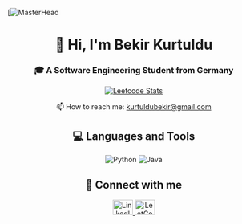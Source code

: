 [![MasterHead](https://www.vdh.virginia.gov/content/uploads/sites/3/2021/10/DIIS-Technology-Image.jpg)


<h1 align="center">👋 Hi, I'm Bekir Kurtuldu</h1>
<h3 align="center">🎓 A Software Engineering Student from Germany </h3>

<p align="center">
  <a href="https://leetcode.com/BekirKurtuldu/" target="_blank">
    <img src="https://leetcard.jacoblin.cool/BekirKurtuldu?theme=unicorn" alt="Leetcode Stats">
  </a>
</p>

<p align="center">
  📫 How to reach me: <a href="mailto:kurtuldubekir@gmail.com">kurtuldubekir@gmail.com</a>
</p>

<h2 align="center">💻 Languages and Tools</h2>
<p align="center">
  <img src="https://img.shields.io/badge/python-3670A0?style=for-the-badge&logo=python&logoColor=ffdd54" alt="Python">

  <img src="https://img.shields.io/badge/java-%23ED8B00.svg?style=for-the-badge&logo=java&logoColor=white" alt="Java">
</p>

<h2 align="center">🔗 Connect with me</h2>
<p align="center">
  <a href="https://linkedin.com/in/bekir-kurtuldu-6b959b1a6/" target="_blank">
    <img src="https://raw.githubusercontent.com/rahuldkjain/github-profile-readme-generator/master/src/images/icons/Social/linked-in-alt.svg" alt="LinkedIn" height="30" width="40">
  </a>
  <a href="https://www.leetcode.com/bekirkurtuldu/" target="_blank">
    <img src="https://raw.githubusercontent.com/rahuldkjain/github-profile-readme-generator/master/src/images/icons/Social/leet-code.svg" alt="LeetCode" height="30" width="40">
  </a>
</p>

